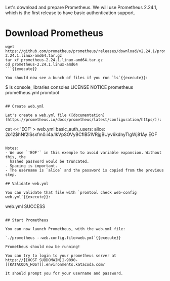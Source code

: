 Let's download and prepare Prometheus. We will use Prometheus 2.24.1, which is
the first release to have basic authentication support.

# Download Prometheus

```
wget https://github.com/prometheus/prometheus/releases/download/v2.24.1/prometheus-2.24.1.linux-amd64.tar.gz
tar xf prometheus-2.24.1.linux-amd64.tar.gz
cd prometheus-2.24.1.linux-amd64
```{{execute}}

You should now see a bunch of files if you run `ls`{{execute}}:

```
$ ls
console_libraries  consoles  LICENSE  NOTICE  prometheus  prometheus.yml promtool
```

## Create web.yml

Let's create a web.yml file ([documentation](https://prometheus.io/docs/prometheus/latest/configuration/https/)):

```
cat << 'EOF' > web.yml
basic_auth_users:
    alice: $2b$12$hNf2lSsxfm0.i4a.1kVpSOVyBCfIB51VRjgBUyv6kdnyTlgWj81Ay
EOF
```{{execute}}

Notes:
- We use `'EOF'` in this exemple to avoid variable expansion. Without this, the
  hashed password would be truncated.
- Spacing is important.
- The username is `alice` and the password is copied from the previous step.

## Validate web.yml

You can validate that file with `promtool check web-config web.yml`{{execute}}:

```
web.yml SUCCESS
```

## Start Prometheus

You can now launch Prometheus, with the web.yml file:

`./prometheus --web.config.file=web.yml`{{execute}}

Prometheus should now be running!

You can try to login to your prometheus server at
https://[[HOST_SUBDOMAIN]]-9090-[[KATACODA_HOST]].environments.katacoda.com/

It should prompt you for your username and password.
